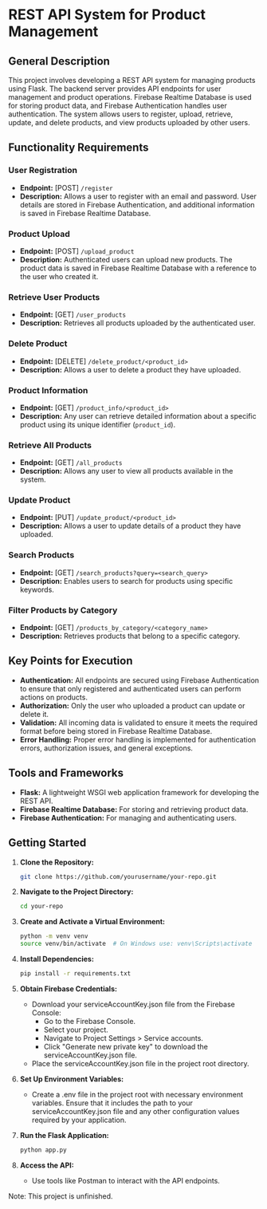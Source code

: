 # REST API System for Product Management

## General Description

This project involves developing a REST API system for managing products using Flask. The backend server provides API endpoints for user management and product operations. Firebase Realtime Database is used for storing product data, and Firebase Authentication handles user authentication. The system allows users to register, upload, retrieve, update, and delete products, and view products uploaded by other users.

## Functionality Requirements

### User Registration

- **Endpoint:** [POST] `/register`
- **Description:** Allows a user to register with an email and password. User details are stored in Firebase Authentication, and additional information is saved in Firebase Realtime Database.

### Product Upload

- **Endpoint:** [POST] `/upload_product`
- **Description:** Authenticated users can upload new products. The product data is saved in Firebase Realtime Database with a reference to the user who created it.

### Retrieve User Products

- **Endpoint:** [GET] `/user_products`
- **Description:** Retrieves all products uploaded by the authenticated user.

### Delete Product

- **Endpoint:** [DELETE] `/delete_product/<product_id>`
- **Description:** Allows a user to delete a product they have uploaded.

### Product Information

- **Endpoint:** [GET] `/product_info/<product_id>`
- **Description:** Any user can retrieve detailed information about a specific product using its unique identifier (`product_id`).

### Retrieve All Products

- **Endpoint:** [GET] `/all_products`
- **Description:** Allows any user to view all products available in the system.

### Update Product

- **Endpoint:** [PUT] `/update_product/<product_id>`
- **Description:** Allows a user to update details of a product they have uploaded.

### Search Products

- **Endpoint:** [GET] `/search_products?query=<search_query>`
- **Description:** Enables users to search for products using specific keywords.

### Filter Products by Category

- **Endpoint:** [GET] `/products_by_category/<category_name>`
- **Description:** Retrieves products that belong to a specific category.

## Key Points for Execution

- **Authentication:** All endpoints are secured using Firebase Authentication to ensure that only registered and authenticated users can perform actions on products.
- **Authorization:** Only the user who uploaded a product can update or delete it.
- **Validation:** All incoming data is validated to ensure it meets the required format before being stored in Firebase Realtime Database.
- **Error Handling:** Proper error handling is implemented for authentication errors, authorization issues, and general exceptions.

## Tools and Frameworks

- **Flask:** A lightweight WSGI web application framework for developing the REST API.
- **Firebase Realtime Database:** For storing and retrieving product data.
- **Firebase Authentication:** For managing and authenticating users.

## Getting Started

1. **Clone the Repository:**
   ```bash
   git clone https://github.com/yourusername/your-repo.git

2. **Navigate to the Project Directory:**
   ```bash
   cd your-repo

3. **Create and Activate a Virtual Environment:**
   ```bash
   python -m venv venv
   source venv/bin/activate  # On Windows use: venv\Scripts\activate

4. **Install Dependencies:**
   ```bash
   pip install -r requirements.txt

5. **Obtain Firebase Credentials:**
   - Download your serviceAccountKey.json file from the Firebase Console:
      - Go to the Firebase Console.
      - Select your project.
      - Navigate to Project Settings > Service accounts.
      - Click "Generate new private key" to download the serviceAccountKey.json file.
   - Place the serviceAccountKey.json file in the project root directory.

6. **Set Up Environment Variables:**
   - Create a .env file in the project root with necessary environment variables. Ensure that it includes the path to your serviceAccountKey.json file and any other configuration values required by your application.

7. **Run the Flask Application:**
   ```bash
   python app.py

8. **Access the API:**
   - Use tools like Postman to interact with the API endpoints.


Note: This project is unfinished.
